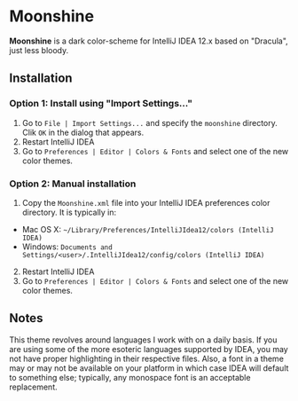 Moonshine
=========

**Moonshine** is a dark color-scheme for IntelliJ IDEA 12.x based on "Dracula", just less bloody.

Installation
------------
### Option 1: Install using "Import Settings..."

1. Go to `File | Import Settings...` and specify the `moonshine` directory. Clik `OK` in the dialog that appears.
2. Restart IntelliJ IDEA
3. Go to `Preferences | Editor | Colors & Fonts` and select one of the new color themes.

### Option 2: Manual installation

1. Copy the `Moonshine.xml` file into your IntelliJ IDEA preferences color directory. It is typically in:  
  - Mac OS X:
      `~/Library/Preferences/IntelliJIdea12/colors (IntelliJ IDEA)`
  - Windows:
      `Documents and Settings/<user>/.IntelliJIdea12/config/colors (IntelliJ IDEA)`
2. Restart IntelliJ IDEA
3. Go to `Preferences | Editor | Colors & Fonts` and select one of the new color themes.

Notes
-----
This theme revolves around languages I work with on a daily basis. If you are using some of the more esoteric languages supported by IDEA, you may not have proper highlighting in their respective files. Also, a font in a theme may or may not be available on your platform in which case IDEA will default to something else; typically, any monospace font is an acceptable replacement.